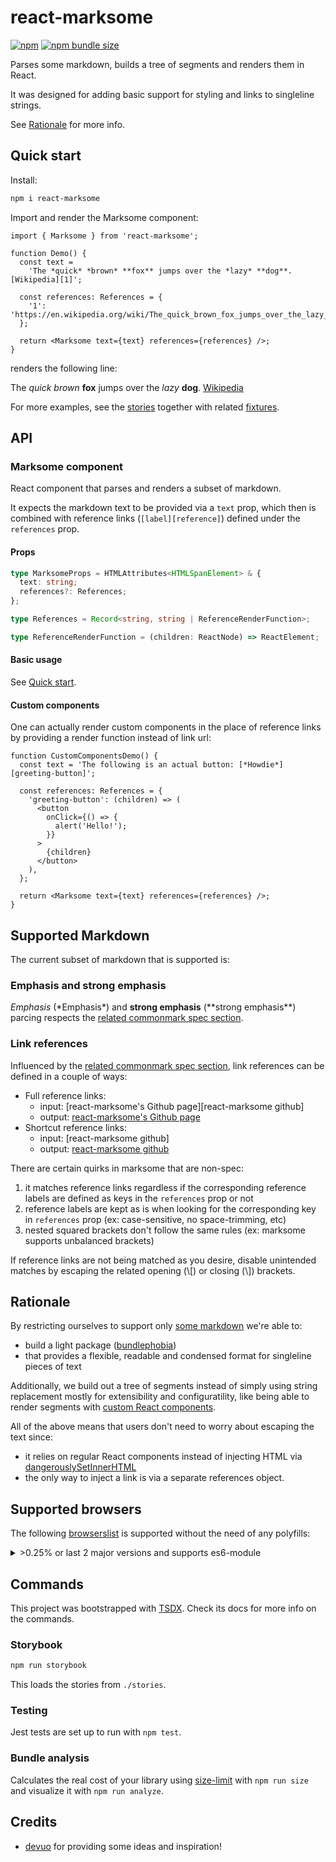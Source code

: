 # react-marksome

[![npm](https://img.shields.io/npm/v/react-marksome)](https://www.npmjs.com/package/react-marksome) [![npm bundle size](https://img.shields.io/bundlephobia/minzip/react-marksome)](https://bundlephobia.com/result?p=react-marksome)

Parses some markdown, builds a tree of segments and renders them in React.

It was designed for adding basic support for styling and links to singleline strings.

See [Rationale](#rationale) for more info.

## Quick start

Install:

```sh
npm i react-marksome
```

Import and render the Marksome component:

```tsx
import { Marksome } from 'react-marksome';

function Demo() {
  const text =
    'The *quick* *brown* **fox** jumps over the *lazy* **dog**. [Wikipedia][1]';

  const references: References = {
    '1': 'https://en.wikipedia.org/wiki/The_quick_brown_fox_jumps_over_the_lazy_dog',
  };

  return <Marksome text={text} references={references} />;
}
```

renders the following line:

The _quick_ _brown_ **fox** jumps over the _lazy_ **dog**. [Wikipedia](https://en.wikipedia.org/wiki/The_quick_brown_fox_jumps_over_the_lazy_dog)

For more examples, see the [stories](./stories/Marksome.stories.tsx) together with related [fixtures](./test/fixtures.ts).

## API

### Marksome component

React component that parses and renders a subset of markdown.

It expects the markdown text to be provided via a `text` prop, which then is combined with reference links (`[label][reference]`) defined under the `references` prop.

#### Props

```ts
type MarksomeProps = HTMLAttributes<HTMLSpanElement> & {
  text: string;
  references?: References;
};

type References = Record<string, string | ReferenceRenderFunction>;

type ReferenceRenderFunction = (children: ReactNode) => ReactElement;
```

#### Basic usage

See [Quick start](#quick-start).

#### Custom components

One can actually render custom components in the place of reference links by providing a render function instead of link url:

```tsx
function CustomComponentsDemo() {
  const text = 'The following is an actual button: [*Howdie*][greeting-button]';

  const references: References = {
    'greeting-button': (children) => (
      <button
        onClick={() => {
          alert('Hello!');
        }}
      >
        {children}
      </button>
    ),
  };

  return <Marksome text={text} references={references} />;
}
```

## Supported Markdown

The current subset of markdown that is supported is:

### Emphasis and strong emphasis

_Emphasis_ (\*Emphasis\*) and **strong emphasis** (\*\*strong emphasis\*\*) parcing respects the [related commonmark spec section](https://spec.commonmark.org/0.30/#emphasis-and-strong-emphasis).

### Link references

Influenced by the [related commonmark spec section](https://spec.commonmark.org/0.30/#emphasis-and-strong-emphasis), link references can be defined in a couple of ways:

- Full reference links:
  - input: \[react-marksome's Github page\]\[react-marksome github\]
  - output: [react-marksome's Github page][react-marksome github]
- Shortcut reference links:
  - input: \[react-marksome github\]
  - output: [react-marksome github]

There are certain quirks in marksome that are non-spec:

1. it matches reference links regardless if the corresponding reference labels are defined as keys in the `references` prop or not
2. reference labels are kept as is when looking for the corresponding key in `references` prop (ex: case-sensitive, no space-trimming, etc)
3. nested squared brackets don't follow the same rules (ex: marksome supports unbalanced brackets)

If reference links are not being matched as you desire, disable unintended matches by escaping the related opening (\\\[) or closing (\\\]) brackets.

## Rationale

By restricting ourselves to support only [some markdown](#supported-markdown) we're able to:

- build a light package ([bundlephobia](https://bundlephobia.com/result?p=react-marksome))
- that provides a flexible, readable and condensed format for singleline pieces of text

Additionally, we build out a tree of segments instead of simply using string replacement mostly for extensibility and configuratility, like being able to render segments with [custom React components](#custom-components).

All of the above means that users don't need to worry about escaping the text since:

- it relies on regular React components instead of injecting HTML via [dangerouslySetInnerHTML](https://reactjs.org/docs/dom-elements.html#dangerouslysetinnerhtml)
- the only way to inject a link is via a separate references object.

## Supported browsers

The following [browserslist](https://github.com/browserslist/browserslist) is supported without the need of any polyfills:

<details>
  <summary>>0.25% or last 2 major versions and supports es6-module</summary>

  <p><strong>caniuse-lite db date: 2nd Jan 2022</strong></p>
  <ul>
    <li>and_chr 97</li>
    <li>and_ff 95</li>
    <li>and_qq 10.4</li>
    <li>android 97</li>
    <li>chrome 97</li>
    <li>chrome 96</li>
    <li>chrome 95</li>
    <li>chrome 94</li>
    <li>chrome 93</li>
    <li>chrome 92</li>
    <li>edge 97</li>
    <li>edge 96</li>
    <li>firefox 96</li>
    <li>firefox 95</li>
    <li>firefox 94</li>
    <li>ios_saf 15.2-15.3</li>
    <li>ios_saf 15.0-15.1</li>
    <li>ios_saf 14.5-14.8</li>
    <li>ios_saf 14.0-14.4</li>
    <li>ios_saf 13.4-13.7</li>
    <li>ios_saf 12.2-12.5</li>
    <li>op_mob 64</li>
    <li>opera 82</li>
    <li>opera 81</li>
    <li>safari 15.2-15.3</li>
    <li>safari 15.1</li>
    <li>safari 15</li>
    <li>safari 14.1</li>
    <li>safari 14</li>
    <li>safari 13.1</li>
    <li>samsung 16.0</li>
    <li>samsung 15.0</li>
  </ul>
</details>

## Commands

This project was bootstrapped with [TSDX](https://github.com/formium/tsdx). Check its docs for more info on the commands.

### Storybook

```bash
npm run storybook
```

This loads the stories from `./stories`.

### Testing

Jest tests are set up to run with `npm test`.

### Bundle analysis

Calculates the real cost of your library using [size-limit](https://github.com/ai/size-limit) with `npm run size` and visualize it with `npm run analyze`.

## Credits

- [devuo](https://github.com/devuo) for providing some ideas and inspiration!

[react-marksome github]: https://github.com/miguel-silva/react-marksome
